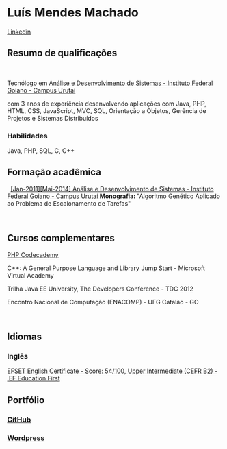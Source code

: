 

<h1>Luís Mendes Machado</h1> <a href='https://www.linkedin.com/in/luismendesmachado1'>Linkedin</a>
 
<h2>Resumo de qualificações</h2> 

<p>Tecnólogo em <a href="https://www.ifgoiano.edu.br/home/index.php/cursos-superiores-urutai/289-analise-e-desenvolvimento-de-sistemas"> Análise e Desenvolvimento de Sistemas - Instituto Federal Goiano - Campus Urutaí
</a>

com 3 anos de experiência desenvolvendo aplicações com Java, PHP, HTML, CSS, JavaScript, MVC, SQL, Orientação a Objetos, Gerência de Projetos e Sistemas Distribuídos</p>

<p><h3>Habilidades</h3> Java, PHP, SQL, C, C++ </p>

<h2>Formação acadêmica</h2> 
<a href="https://www.ifgoiano.edu.br/home/index.php/cursos-superiores-urutai/289-analise-e-desenvolvimento-de-sistemas">
[Jan-2011][Mai-2014] Análise e Desenvolvimento de Sistemas - Instituto Federal Goiano - Campus Urutaí
</a>
<b>Monografia: </b> "Algoritmo Genético Aplicado ao Problema de Escalonamento de Tarefas"

 
<h2>Cursos complementares</h2>

<p><a href='https://www.codecademy.com/ajaxMaster31343'>PHP Codecademy</a></p>

<p> C++: A General Purpose Language and Library Jump Start - Microsoft Virtual Academy </p>

<p> Trilha Java EE University, The Developers Conference - TDC 2012 </p>

<p> Encontro Nacional de Computação (ENACOMP) - UFG Catalão - GO </p>
 
<h2> Idiomas </h2>

<p><h3>Inglês</h3></p>
<a href='https://www.efset.org/'>EFSET English Certificate - Score: 54/100, Upper Intermediate (CEFR B2) - EF Education First</a>

<h2>Portfólio</h2>

<p> <a href='https://github.com/luismendes070'><h3>GitHub</h3></a> </p>

<p> <a href='https://luismendesmachadoblog.wordpress.com/'><h3>Wordpress</h3> </a> </p>









